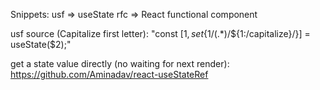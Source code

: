 Snippets:
usf => useState
rfc => React functional component

usf source (Capitalize first letter):
"const [${1}, set${1/(.*)/${1:/capitalize}/}] = useState($2);"

get a state value directly (no waiting for next render):
https://github.com/Aminadav/react-useStateRef
